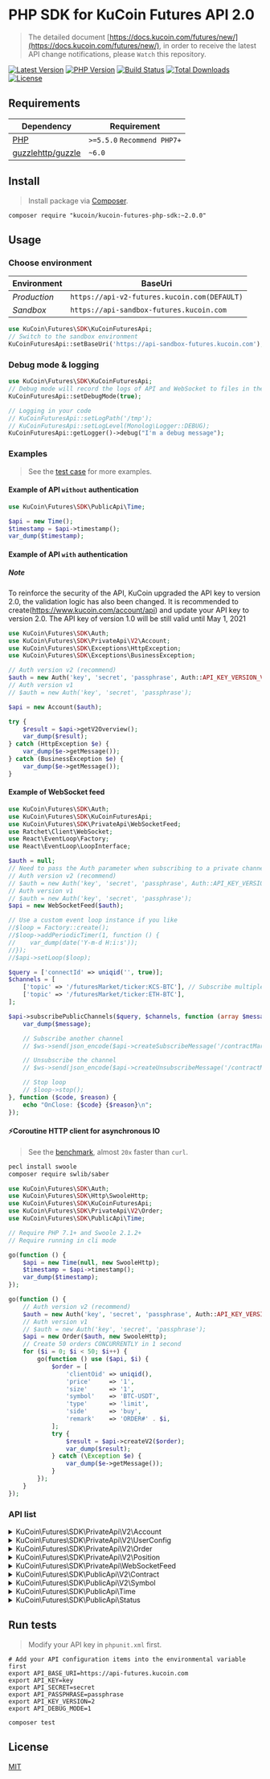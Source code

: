 # PHP SDK for KuCoin Futures API 2.0

> The detailed document [https://docs.kucoin.com/futures/new/](https://docs.kucoin.com/futures/new/), in order to receive the latest API change notifications, please `Watch` this repository.

[![Latest Version](https://img.shields.io/github/release/Kucoin/kucoin-futures-php-sdk.svg)](https://github.com/Kucoin/kucoin-futures-php-sdk/releases)
[![PHP Version](https://img.shields.io/packagist/php-v/kucoin/kucoin-futures-php-sdk.svg?color=green)](https://secure.php.net)
[![Build Status](https://travis-ci.org/Kucoin/kucoin-futures-php-sdk.svg?branch=master)](https://travis-ci.org/Kucoin/kucoin-futures-php-sdk)
[![Total Downloads](https://poser.pugx.org/kucoin/kucoin-futures-php-sdk/downloads)](https://packagist.org/packages/kucoin/kucoin-futures-php-sdk)
[![License](https://poser.pugx.org/kucoin/kucoin-futures-php-sdk/license)](LICENSE)

## Requirements

| Dependency | Requirement |
| -------- | -------- |
| [PHP](https://secure.php.net/manual/en/install.php) | `>=5.5.0` `Recommend PHP7+` |
| [guzzlehttp/guzzle](https://github.com/guzzle/guzzle) | `~6.0` |

## Install
> Install package via [Composer](https://getcomposer.org/).

```shell
composer require "kucoin/kucoin-futures-php-sdk:~2.0.0"
```

## Usage

### Choose environment

| Environment | BaseUri |
|    -------- | -------- |
| *Production* | `https://api-v2-futures.kucoin.com(DEFAULT)` |
| *Sandbox* | `https://api-sandbox-futures.kucoin.com` |

```php
use KuCoin\Futures\SDK\KuCoinFuturesApi;
// Switch to the sandbox environment
KuCoinFuturesApi::setBaseUri('https://api-sandbox-futures.kucoin.com');
```

### Debug mode & logging

```php
use KuCoin\Futures\SDK\KuCoinFuturesApi;
// Debug mode will record the logs of API and WebSocket to files in the directory "KuCoinFuturesApi::getLogPath()" according to the minimum log level "KuCoinFuturesApi::getLogLevel()".
KuCoinFuturesApi::setDebugMode(true);

// Logging in your code
// KuCoinFuturesApi::setLogPath('/tmp');
// KuCoinFuturesApi::setLogLevel(Monolog\Logger::DEBUG);
KuCoinFuturesApi::getLogger()->debug("I'm a debug message");
```

### Examples
> See the [test case](tests) for more examples.

#### Example of API `without` authentication

```php
use KuCoin\Futures\SDK\PublicApi\Time;

$api = new Time();
$timestamp = $api->timestamp();
var_dump($timestamp);
```

#### Example of API `with` authentication

##### **Note**
To reinforce the security of the API, KuCoin upgraded the API key to version 2.0, the validation logic has also been changed. It is recommended to create(https://www.kucoin.com/account/api) and update your API key to version 2.0. The API key of version 1.0 will be still valid until May 1, 2021


```php
use KuCoin\Futures\SDK\Auth;
use KuCoin\Futures\SDK\PrivateApi\V2\Account;
use KuCoin\Futures\SDK\Exceptions\HttpException;
use KuCoin\Futures\SDK\Exceptions\BusinessException;

// Auth version v2 (recommend)
$auth = new Auth('key', 'secret', 'passphrase', Auth::API_KEY_VERSION_V2);
// Auth version v1
// $auth = new Auth('key', 'secret', 'passphrase');

$api = new Account($auth);

try {
    $result = $api->getV2Overview();
    var_dump($result);
} catch (HttpException $e) {
    var_dump($e->getMessage());
} catch (BusinessException $e) {
    var_dump($e->getMessage());
}
```

#### Example of WebSocket feed

```php
use KuCoin\Futures\SDK\Auth;
use KuCoin\Futures\SDK\KuCoinFuturesApi;
use KuCoin\Futures\SDK\PrivateApi\WebSocketFeed;
use Ratchet\Client\WebSocket;
use React\EventLoop\Factory;
use React\EventLoop\LoopInterface;

$auth = null;
// Need to pass the Auth parameter when subscribing to a private channel($api->subscribePrivateChannel()).
// Auth version v2 (recommend)
// $auth = new Auth('key', 'secret', 'passphrase', Auth::API_KEY_VERSION_V2);
// Auth version v1
// $auth = new Auth('key', 'secret', 'passphrase');
$api = new WebSocketFeed($auth);

// Use a custom event loop instance if you like
//$loop = Factory::create();
//$loop->addPeriodicTimer(1, function () {
//    var_dump(date('Y-m-d H:i:s'));
//});
//$api->setLoop($loop);

$query = ['connectId' => uniqid('', true)];
$channels = [
    ['topic' => '/futuresMarket/ticker:KCS-BTC'], // Subscribe multiple channels
    ['topic' => '/futuresMarket/ticker:ETH-BTC'],
];

$api->subscribePublicChannels($query, $channels, function (array $message, WebSocket $ws, LoopInterface $loop) use ($api) {
    var_dump($message);

    // Subscribe another channel
    // $ws->send(json_encode($api->createSubscribeMessage('/contractMarket/ticker:ETHUSDTM')));

    // Unsubscribe the channel
    // $ws->send(json_encode($api->createUnsubscribeMessage('/contractMarket/ticker:XBTUSDM')));

    // Stop loop
    // $loop->stop();
}, function ($code, $reason) {
    echo "OnClose: {$code} {$reason}\n";
});
```

#### ⚡️Coroutine HTTP client for asynchronous IO
> See the [benchmark](examples/BenchmarkCoroutine.php), almost `20x` faster than `curl`.

```bash
pecl install swoole
composer require swlib/saber
```

```php
use KuCoin\Futures\SDK\Auth;
use KuCoin\Futures\SDK\Http\SwooleHttp;
use KuCoin\Futures\SDK\KuCoinFuturesApi;
use KuCoin\Futures\SDK\PrivateApi\V2\Order;
use KuCoin\Futures\SDK\PublicApi\Time;

// Require PHP 7.1+ and Swoole 2.1.2+
// Require running in cli mode

go(function () {
    $api = new Time(null, new SwooleHttp);
    $timestamp = $api->timestamp();
    var_dump($timestamp);
});

go(function () {
    // Auth version v2 (recommend)
    $auth = new Auth('key', 'secret', 'passphrase', Auth::API_KEY_VERSION_V2);
    // Auth version v1
    // $auth = new Auth('key', 'secret', 'passphrase');
    $api = new Order($auth, new SwooleHttp);
    // Create 50 orders CONCURRENTLY in 1 second
    for ($i = 0; $i < 50; $i++) {
        go(function () use ($api, $i) {
            $order = [
                'clientOid' => uniqid(),
                'price'     => '1',
                'size'      => '1',
                'symbol'    => 'BTC-USDT',
                'type'      => 'limit',
                'side'      => 'buy',
                'remark'    => 'ORDER#' . $i,
            ];
            try {
                $result = $api->createV2($order);
                var_dump($result);
            } catch (\Exception $e) {
                var_dump($e->getMessage());
            }
        });
    }
});
```

### API list

<details>
<summary>KuCoin\Futures\SDK\PrivateApi\V2\Account</summary>

| API | Authentication | Description |
| -------- | -------- | -------- |
| KuCoin\Futures\SDK\PrivateApi\V2\Account::getV2Overview() | YES | https://docs.kucoin.com/futures/new/#get-account-overview |
| KuCoin\Futures\SDK\PrivateApi\V2\Account::getV2TransactionHistory | YES | https://docs.kucoin.com/futures/new/#query-fund-record |
| KuCoin\Futures\SDK\PrivateApi\V2\Account::transferOutV2() | YES | https://docs.kucoin.com/futures/new/#transfer-out-to-kucoin-main-trading-account |
| KuCoin\Futures\SDK\PrivateApi\V2\Account::getV2TransferList() | YES | https://docs.kucoin.com/futures/new/#query-transfer-out-request-record |
| KuCoin\Futures\SDK\PrivateApi\V2\Account::transferInV2() | YES | https://docs.kucoin.com/futures/new/#fund-transfer-into-futures-account |
| KuCoin\Futures\SDK\PrivateApi\V2\Account::getV2FundingHistory() | YES | https://docs.kucoin.com/futures/new/#funding-fees  |
</details>


<details>
<summary>KuCoin\Futures\SDK\PrivateApi\V2\UserConfig</summary>

| API | Authentication | Description |
| -------- | -------- | -------- |
| KuCoin\Futures\SDK\PrivateApi\V2\UserConfig::getV2Leverage() | YES | https://docs.kucoin.com/futures/new/#get-the-user-s-global-leverage |
| KuCoin\Futures\SDK\PrivateApi\V2\UserConfig::getV2Leverages() | YES | https://docs.kucoin.com/futures/new/#get-user-global-leverage-all-contracts |
| KuCoin\Futures\SDK\PrivateApi\V2\UserConfig::adjustLeveragesV2() | YES | https://docs.kucoin.com/futures/new/#modify-the-user-s-global-leverage |
| KuCoin\Futures\SDK\PrivateApi\V2\UserConfig::changeV2AutoAppendStatus() | YES | https://docs.kucoin.com/futures/new/#modify-the-user-39-s-auto-deposit-margin-status |
</details>

<details>
<summary>KuCoin\Futures\SDK\PrivateApi\V2\Order</summary>

| API | Authentication | Description |
| -------- | -------- | -------- |
| KuCoin\Futures\SDK\PrivateApi\V2\Order::createV2() | YES | https://docs.kucoin.com/futures/new/#order-placement |
| KuCoin\Futures\SDK\PrivateApi\V2\Order::cancelV2() | YES | https://docs.kucoin.com/futures/new/#single-order-cancellation |
| KuCoin\Futures\SDK\PrivateApi\V2\Order::batchV2Cancel() | YES | https://docs.kucoin.com/futures/new/#batch-order-cancellation |
| KuCoin\Futures\SDK\PrivateApi\V2\Order::getV2HistoricalTrades() | YES | https://docs.kucoin.com/futures/new/#query-transaction-records |
| KuCoin\Futures\SDK\PrivateApi\V2\Order::getV2Detail() | YES | https://docs.kucoin.com/futures/new/#query-individual-order-s-details |
| KuCoin\Futures\SDK\PrivateApi\V2\Order::getV2ActiveOrders() | YES | https://docs.kucoin.com/futures/new/#query-active-orders |
| KuCoin\Futures\SDK\PrivateApi\V2\Order::getV2AllActiveOrders() | YES | https://docs.kucoin.com/futures/new/#query-all-active-orders |
| KuCoin\Futures\SDK\PrivateApi\V2\Order::getV2List() | YES | https://docs.kucoin.com/futures/new/#query-historical-orders |
</details>

<details>
<summary>KuCoin\Futures\SDK\PrivateApi\V2\Position</summary>

| API | Authentication | Description |
| -------- | -------- | -------- |
| KuCoin\Futures\SDK\PrivateApi\V2\Position::getV2List() | YES | https://docs.kucoin.com/futures/new/#get-the-position-of-all-contracts |
| KuCoin\Futures\SDK\PrivateApi\V2\Position::getV2Detail() | YES | https://docs.kucoin.com/futures/new/#get-the-position-of-a-contract |
| KuCoin\Futures\SDK\PrivateApi\V2\Position::marginV2Append() | YES | https://docs.kucoin.com/futures/new/#increase-position-margin |
| KuCoin\Futures\SDK\PrivateApi\V2\Position::getV2ClosePnLHistory() | YES | https://docs.kucoin.com/futures/new/#position-pnl-history |
</details>

<details>
<summary>KuCoin\Futures\SDK\PrivateApi\WebSocketFeed</summary>

| API | Authentication | Description |
| -------- | -------- | -------- |
| KuCoin\Futures\SDK\PrivateApi\WebSocketFeed::getPublicServer() | NO | https://docs.kucoin.com/futures/#apply-connect-token |
| KuCoin\Futures\SDK\PrivateApi\WebSocketFeed::getPrivateServer() | YES | https://docs.kucoin.com/futures/#apply-connect-token |
| KuCoin\Futures\SDK\PrivateApi\WebSocketFeed::subscribePublicChannel() | NO | https://docs.kucoin.com/futures/#public-channels |
| KuCoin\Futures\SDK\PrivateApi\WebSocketFeed::subscribePublicChannels() | NO | https://docs.kucoin.com/futures/#public-channels |
| KuCoin\Futures\SDK\PrivateApi\WebSocketFeed::subscribePrivateChannel() | YES | https://docs.kucoin.com/futures/#private-channels |
| KuCoin\Futures\SDK\PrivateApi\WebSocketFeed::subscribePrivateChannels() | YES | https://docs.kucoin.com/futures/#private-channels |

</details>

<details>
<summary>KuCoin\Futures\SDK\PublicApi\V2\Contract</summary>

| API | Authentication | Description |
| -------- | -------- | -------- |
| KuCoin\Futures\SDK\PublicApi\V2\Contract::getV2List() | NO | https://docs.kucoin.com/futures/new/#get-the-information-for-all-open-contracts|
| KuCoin\Futures\SDK\PublicApi\V2\Contract::getV2Detail() | NO | https://docs.kucoin.com/futures/new/#get-a-certain-contract|
| KuCoin\Futures\SDK\PublicApi\V2\Contract::getV2RiskLimitLevel() | NO | https://docs.kucoin.com/futures/new/#get-contract-s-risk-limit-list|
| KuCoin\Futures\SDK\PublicApi\V2\Contract::getV2KLines() | NO | https://docs.kucoin.com/futures/new/#get-the-contract-s-k-line-data|
| KuCoin\Futures\SDK\PublicApi\V2\Contract::getV2FundingRate() | NO | https://docs.kucoin.com/futures/new/#query-funding-rate-list|
| KuCoin\Futures\SDK\PublicApi\V2\Contract::getV2MarkPrice() | NO | https://docs.kucoin.com/futures/new/#get-the-contract-s-mark-price|

</details>


<details>
<summary>KuCoin\Futures\SDK\PublicApi\V2\Symbol</summary>

| API | Authentication | Description |
| -------- | -------- | -------- |
| KuCoin\Futures\SDK\PublicApi\V2\Symbol::getV2OrderBook() | NO | https://docs.kucoin.com/futures/new/#get-order-book |
| KuCoin\Futures\SDK\PublicApi\V2\Symbol::getV2Ticker() | NO | https://docs.kucoin.com/futures/new/#best-maker |
| KuCoin\Futures\SDK\PublicApi\V2\Symbol::getV2TickerPrice() | NO | https://docs.kucoin.com/futures/new/#get-the-latest-transaction-price |
| KuCoin\Futures\SDK\PublicApi\V2\Symbol::getV2TradeHistory() | NO | https://docs.kucoin.com/futures/new/#get-most-recent-record |

</details>

<details>
<summary>KuCoin\Futures\SDK\PublicApi\Time</summary>

| API | Authentication | Description |
| -------- | -------- | -------- |
| KuCoin\Futures\SDK\PublicApi\Time::timestamp() | NO | https://docs.kucoin.com/futures/#server-time |

</details>

<details>
<summary>KuCoin\Futures\SDK\PublicApi\Status</summary>

| API | Authentication | Description |
| -------- | -------- | -------- |
| KuCoin\Futures\SDK\PublicApi\Status::status() | NO | https://docs.kucoin.com/futures/#get-the-service-status |

</details>

## Run tests
> Modify your API key in `phpunit.xml` first.

```shell
# Add your API configuration items into the environmental variable first
export API_BASE_URI=https://api-futures.kucoin.com
export API_KEY=key
export API_SECRET=secret
export API_PASSPHRASE=passphrase
export API_KEY_VERSION=2
export API_DEBUG_MODE=1

composer test
```

## License

[MIT](LICENSE)
